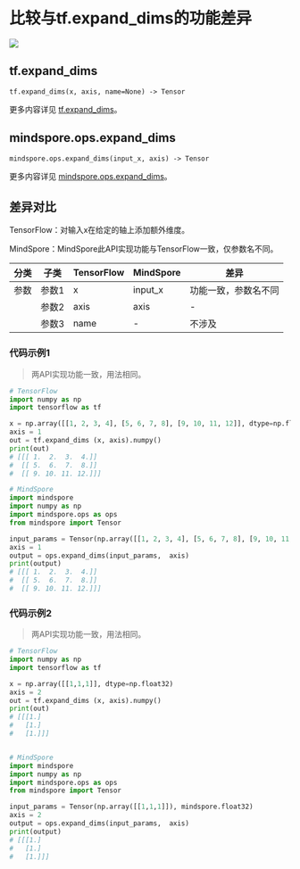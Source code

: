 # 比较与tf.expand_dims的功能差异

<a href="https://gitee.com/mindspore/docs/blob/master/docs/mindspore/source_zh_cn/note/api_mapping/tensorflow_diff/expand_dims.md" target="_blank"><img src="https://mindspore-website.obs.cn-north-4.myhuaweicloud.com/website-images/master/resource/_static/logo_source.png"></a>

## tf.expand_dims

```text
tf.expand_dims(x, axis, name=None) -> Tensor
```

更多内容详见 [tf.expand_dims](https://tensorflow.google.cn/versions/r2.6/api_docs/python/tf/expand_dims)。

## mindspore.ops.expand_dims

```text
mindspore.ops.expand_dims(input_x, axis) -> Tensor
```

更多内容详见 [mindspore.ops.expand_dims](https://www.mindspore.cn/docs/zh-CN/master/api_python/ops/mindspore.ops.expand_dims.html)。

## 差异对比

TensorFlow：对输入x在给定的轴上添加额外维度。

MindSpore：MindSpore此API实现功能与TensorFlow一致，仅参数名不同。

| 分类 | 子类  | TensorFlow | MindSpore | 差异                  |
| ---- | ----- | ---------- | --------- | --------------------- |
| 参数 | 参数1 | x          | input_x   | 功能一致，参数名不同 |
|      | 参数2 | axis       | axis      | - |
|      | 参数3 | name       | -      | 不涉及 |

### 代码示例1

> 两API实现功能一致，用法相同。

```python
# TensorFlow
import numpy as np
import tensorflow as tf

x = np.array([[1, 2, 3, 4], [5, 6, 7, 8], [9, 10, 11, 12]], dtype=np.float32)
axis = 1
out = tf.expand_dims (x, axis).numpy()
print(out)
# [[[ 1.  2.  3.  4.]]
#  [[ 5.  6.  7.  8.]]
#  [[ 9. 10. 11. 12.]]]

# MindSpore
import mindspore
import numpy as np
import mindspore.ops as ops
from mindspore import Tensor

input_params = Tensor(np.array([[1, 2, 3, 4], [5, 6, 7, 8], [9, 10, 11, 12]]), mindspore.float32)
axis = 1
output = ops.expand_dims(input_params,  axis)
print(output)
# [[[ 1.  2.  3.  4.]]
#  [[ 5.  6.  7.  8.]]
#  [[ 9. 10. 11. 12.]]]

```

### 代码示例2

> 两API实现功能一致，用法相同。

```python
# TensorFlow
import numpy as np
import tensorflow as tf

x = np.array([[1,1,1]], dtype=np.float32)
axis = 2
out = tf.expand_dims (x, axis).numpy()
print(out)
# [[[1.]
#   [1.]
#   [1.]]]


# MindSpore
import mindspore
import numpy as np
import mindspore.ops as ops
from mindspore import Tensor

input_params = Tensor(np.array([[1,1,1]]), mindspore.float32)
axis = 2
output = ops.expand_dims(input_params,  axis)
print(output)
# [[[1.]
#   [1.]
#   [1.]]]
```
